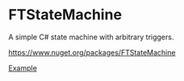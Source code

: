 # FTStateMachine
A simple C# state machine with arbitrary triggers.

https://www.nuget.org/packages/FTStateMachine

[Example](FTStateMachineExample/StoreExample.cs)
